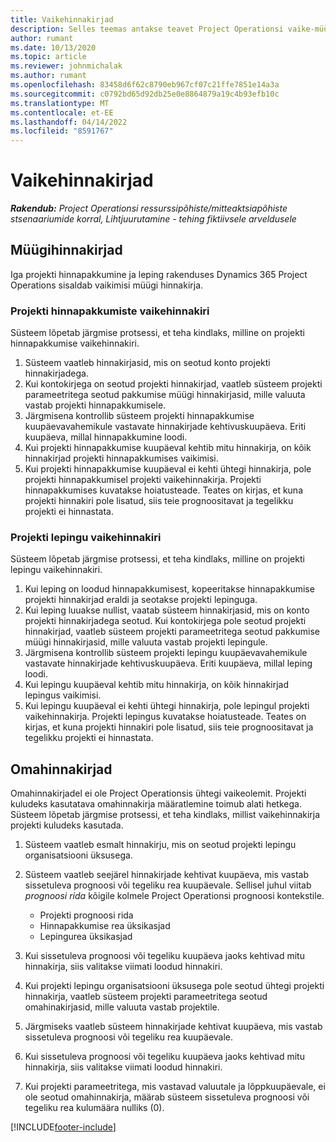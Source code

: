 ```yaml
---
title: Vaikehinnakirjad
description: Selles teemas antakse teavet Project Operationsi vaike-müügihinnakirjade ja -omahinnakirjade kohta.
author: rumant
ms.date: 10/13/2020
ms.topic: article
ms.reviewer: johnmichalak
ms.author: rumant
ms.openlocfilehash: 83458d6f62c8790eb967cf07c21ffe7851e14a3a
ms.sourcegitcommit: c0792bd65d92db25e0e8864879a19c4b93efb10c
ms.translationtype: MT
ms.contentlocale: et-EE
ms.lasthandoff: 04/14/2022
ms.locfileid: "8591767"
---
```

# <a name="default-price-lists"></a>Vaikehinnakirjad

_**Rakendub:** Project Operationsi ressurssipõhiste/mitteaktsiapõhiste stsenaariumide korral,  Lihtjuurutamine - tehing fiktiivsele arveldusele_

## <a name="sales-price-lists"></a>Müügihinnakirjad

Iga projekti hinnapakkumine ja leping rakenduses Dynamics 365 Project Operations sisaldab vaikimisi müügi hinnakirja. 

### <a name="price-list-default-on-project-quotes"></a>Projekti hinnapakkumiste vaikehinnakiri
Süsteem lõpetab järgmise protsessi, et teha kindlaks, milline on projekti hinnapakkumise vaikehinnakiri.

1. Süsteem vaatleb hinnakirjasid, mis on seotud konto projekti hinnakirjadega. 
2. Kui kontokirjega on seotud projekti hinnakirjad, vaatleb süsteem projekti parameetritega seotud pakkumise müügi hinnakirjasid, mille valuuta vastab projekti hinnapakkumisele.
3. Järgmisena kontrollib süsteem projekti hinnapakkumise kuupäevavahemikule vastavate hinnakirjade kehtivuskuupäeva. Eriti kuupäeva, millal hinnapakkumine loodi.
4. Kui projekti hinnapakkumise kuupäeval kehtib mitu hinnakirja, on kõik hinnakirjad projekti hinnapakkumises vaikimisi.
5. Kui projekti hinnapakkumise kuupäeval ei kehti ühtegi hinnakirja, pole projekti hinnapakkumisel projekti vaikehinnakirja. Projekti hinnapakkumises kuvatakse hoiatusteade. Teates on kirjas, et kuna projekti hinnakiri pole lisatud, siis teie prognoositavat ja tegelikku projekti ei hinnastata.

### <a name="price-list-default-on-project-contracts"></a>Projekti lepingu vaikehinnakiri 
Süsteem lõpetab järgmise protsessi, et teha kindlaks, milline on projekti lepingu vaikehinnakiri.

1. Kui leping on loodud hinnapakkumisest, kopeeritakse hinnapakkumise projekti hinnakirjad eraldi ja seotakse projekti lepinguga.
2. Kui leping luuakse nullist, vaatab süsteem hinnakirjasid, mis on konto projekti hinnakirjadega seotud. Kui kontokirjega pole seotud projekti hinnakirjad, vaatleb süsteem projekti parameetritega seotud pakkumise müügi hinnakirjasid, mille valuuta vastab projekti lepingule.
4. Järgmisena kontrollib süsteem projekti lepingu kuupäevavahemikule vastavate hinnakirjade kehtivuskuupäeva. Eriti kuupäeva, millal leping loodi.
5. Kui lepingu kuupäeval kehtib mitu hinnakirja, on kõik hinnakirjad lepingus vaikimisi.
6. Kui lepingu kuupäeval ei kehti ühtegi hinnakirja, pole lepingul projekti vaikehinnakirja. Projekti lepingus kuvatakse hoiatusteade. Teates on kirjas, et kuna projekti hinnakiri pole lisatud, siis teie prognoositavat ja tegelikku projekti ei hinnastata.

## <a name="cost-price-lists"></a>Omahinnakirjad

Omahinnakirjadel ei ole Project Operationsis ühtegi vaikeolemit. Projekti kuludeks kasutatava omahinnakirja määratlemine toimub alati hetkega. Süsteem lõpetab järgmise protsessi, et teha kindlaks, millist vaikehinnakirja projekti kuludeks kasutada.

1. Süsteem vaatleb esmalt hinnakirju, mis on seotud projekti lepingu organisatsiooni üksusega.
2. Süsteem vaatleb seejärel hinnakirjade kehtivat kuupäeva, mis vastab sissetuleva prognoosi või tegeliku rea kuupäevale. Sellisel juhul viitab *prognoosi rida* kõigile kolmele Project Operationsi prognoosi kontekstile.

    - Projekti prognoosi rida
    - Hinnapakkumise rea üksikasjad
    - Lepingurea üksikasjad
  
3. Kui sissetuleva prognoosi või tegeliku kuupäeva jaoks kehtivad mitu hinnakirja, siis valitakse viimati loodud hinnakiri.
4. Kui projekti lepingu organisatsiooni üksusega pole seotud ühtegi projekti hinnakirja, vaatleb süsteem projekti parameetritega seotud omahinakirjasid, mille valuuta vastab projektile.
5. Järgmiseks vaatleb süsteem hinnakirjade kehtivat kuupäeva, mis vastab sissetuleva prognoosi või tegeliku rea kuupäevale. 
6. Kui sissetuleva prognoosi või tegeliku kuupäeva jaoks kehtivad mitu hinnakirja, siis valitakse viimati loodud hinnakiri.
7. Kui projekti parameetritega, mis vastavad valuutale ja lõppkuupäevale, ei ole seotud omahinnakirja, määrab süsteem sissetuleva prognoosi või tegeliku rea kulumäära nulliks (0).


[!INCLUDE[footer-include](../includes/footer-banner.md)]